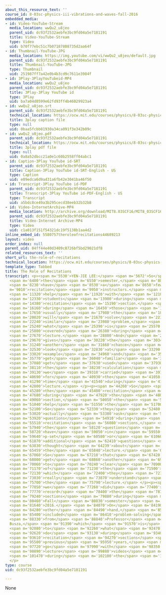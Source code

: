 ```yaml
---
about_this_resource_text: ''
course_id: 8-03sc-physics-iii-vibrations-and-waves-fall-2016
embedded_media:
- id: Video-YouTube-Stream
  media_location: wwQu2_u8jeo
  parent_uid: dc93f2532aebfe3bc9fd04a5e7181191
  title: Video-YouTube-Stream
  type: Video
  uid: b70f77ebc51c7b07187808735d2aa64f
- id: Thumbnail-YouTube-JPG
  media_location: https://img.youtube.com/vi/wwQu2_u8jeo/default.jpg
  parent_uid: dc93f2532aebfe3bc9fd04a5e7181191
  title: Thumbnail-YouTube-JPG
  type: Thumbnail
  uid: 251987ff7a42e0b4b3cd9c7611e3984f
- id: 3Play-3PlayYouTubeid-MP4
  media_location: wwQu2_u8jeo
  parent_uid: dc93f2532aebfe3bc9fd04a5e7181191
  title: 3Play-3Play YouTube id
  type: 3Play
  uid: ba7a04d0599e62fd93ff4b46029923a4
- id: wwQu2_u8jeo.srt
  parent_uid: dc93f2532aebfe3bc9fd04a5e7181191
  technical_location: https://ocw.mit.edu/courses/physics/8-03sc-physics-iii-vibrations-and-waves-fall-2016/instructor-insights/the-role-of-recitations/wwQu2_u8jeo.srt
  title: 3play caption file
  type: null
  uid: 0baa5fcbb01930a34ca091f3e342b09c
- id: wwQu2_u8jeo.pdf
  parent_uid: dc93f2532aebfe3bc9fd04a5e7181191
  technical_location: https://ocw.mit.edu/courses/physics/8-03sc-physics-iii-vibrations-and-waves-fall-2016/instructor-insights/the-role-of-recitations/wwQu2_u8jeo.pdf
  title: 3play pdf file
  type: null
  uid: 0a8a52dbcc21a0e1c60b2558ff04abc1
- id: Caption-3Play YouTube id-SRT
  parent_uid: dc93f2532aebfe3bc9fd04a5e7181191
  title: Caption-3Play YouTube id-SRT-English - US
  type: Caption
  uid: e09edca6d9ad31a6fb42e3041ba46f50
- id: Transcript-3Play YouTube id-PDF
  parent_uid: dc93f2532aebfe3bc9fd04a5e7181191
  title: Transcript-3Play YouTube id-PDF-English - US
  type: Transcript
  uid: a5bdc8ce49a3b295cecd38eeb32b32b8
- id: Video-InternetArchive-MP4
  media_location: http://archive.org/download/MIT8.03SCF16/MIT8_03SCF16_Educator09_Recitations_300k.mp4
  parent_uid: dc93f2532aebfe3bc9fd04a5e7181191
  title: Video-Internet Archive-MP4
  type: Video
  uid: c1a013f151f54321dc19f5138b1aa4d2
inline_embed_id: 5580757theroleofrecitations44689213
layout: video
order_index: null
parent_uid: 04ff44e40d3409c8726bf5bd29021df8
related_resources_text: ''
short_url: the-role-of-recitations
technical_location: https://ocw.mit.edu/courses/physics/8-03sc-physics-iii-vibrations-and-waves-fall-2016/instructor-insights/the-role-of-recitations
template_type: Tabbed
title: The Role of Recitations
transcript: <p><span m='5530'>YEN-JIE LEE:</span> <span m='5672'>So</span> <span m='6100'>during</span>
  <span m='6400'>the</span> <span m='6550'>semester,</span> <span m='8080'>we</span>
  <span m='8230'>have</span> <span m='8530'>a</span> <span m='8650'>few</span> <span
  m='9010'>recitation</span> <span m='9950'>instructors.</span> <span m='11140'>They</span>
  <span m='11320'>help</span> <span m='11920'>with</span> <span m='12180'>the</span>
  <span m='12330'>students</span> <span m='13900'>during</span> <span m='14230'>the</span>
  <span m='14380'>recitation</span> <span m='15190'>section.</span> <span m='15970'>So</span>
  <span m='16160'>during</span> <span m='16450'>those</span> <span m='16600'>sections,</span>
  <span m='17650'>usually</span> <span m='17980'>the</span> <span m='18820'>instructor</span>
  <span m='20020'>will</span> <span m='21670'>solve</span> <span m='22180'>a</span>
  <span m='22240'>similar</span> <span m='23980'>problem,</span> <span m='24940'>like</span>
  <span m='25240'>what</span> <span m='25390'>is</span> <span m='25570'>actually</span>
  <span m='25800'>covered</span> <span m='26380'>during</span> <span m='27520'>the</span>
  <span m='27670'>lecture.</span> <span m='28800'>And</span> <span m='29390'>that</span>
  <span m='29670'>gives</span> <span m='30220'>the</span> <span m='30340'>students</span>
  <span m='31240'>another</span> <span m='31660'>chance</span> <span m='32409'>to</span>
  <span m='32530'>look</span> <span m='32830'>at</span> <span m='33290'>more</span>
  <span m='33820'>example</span> <span m='34960'>and</span> <span m='35620'>to</span>
  <span m='35770'>get</span> <span m='36040'>familiar</span> <span m='36880'>or</span>
  <span m='37080'>get</span> <span m='37630'>used</span> <span m='37930'>to</span>
  <span m='38110'>the</span> <span m='38230'>calculation</span> <span m='38990'>which</span>
  <span m='39130'>we</span> <span m='39310'>carried</span> <span m='39750'>out</span>
  <span m='40690'>for</span> <span m='40930'>the</span> <span m='41050'>first</span>
  <span m='41290'>time</span> <span m='41540'>during</span> <span m='41790'>the</span>
  <span m='42800'>lecture.</span> </p><p><span m='44260'>So</span> <span m='45010'>also</span>
  <span m='45280'>the</span> <span m='45400'>recitation</span> <span m='46690'>section--</span>
  <span m='47680'>during</span> <span m='47920'>the</span> <span m='48030'>recitation</span>
  <span m='49060'>section,</span> <span m='50050'>the</span> <span m='50410'>instructors</span>
  <span m='51040'>help</span> <span m='51550'>the</span> <span m='51700'>students.</span>
  <span m='52100'>So</span> <span m='52330'>they</span> <span m='52480'>can</span>
  <span m='53020'>actually</span> <span m='53380'>ask</span> <span m='53620'>more</span>
  <span m='53920'>questions</span> <span m='54910'>during</span> <span m='55240'>the</span>
  <span m='55510'>recitation</span> <span m='56080'>sections,</span> <span m='57020'>including</span>
  <span m='57940'>the</span> <span m='58120'>questions</span> <span m='58540'>they</span>
  <span m='58720'>have</span> <span m='59050'>in</span> <span m='59550'>the</span>
  <span m='59640'>p-set</span> <span m='60580'>or</span> <span m='61060'>any</span>
  <span m='61870'>additional</span> <span m='62410'>questions</span> <span m='62890'>they</span>
  <span m='63830'>thought</span> <span m='64239'>about</span> <span m='65030'>after</span>
  <span m='65459'>the</span> <span m='65840'>lecture.</span> <span m='66830'>OK.</span>
  <span m='67060'>So</span> <span m='67210'>that</span> <span m='67420'>they</span>
  <span m='68000'>get</span> <span m='68860'>another</span> <span m='69220'>chance</span>
  <span m='70060'>to</span> <span m='70240'>clear</span> <span m='70900'>some</span>
  <span m='71170'>of</span> <span m='71230'>the</span> <span m='71500'>concepts</span>
  <span m='72130'>which</span> <span m='72400'>they</span> <span m='72790'>don't</span>
  <span m='73030'>really</span> <span m='73870'>understand</span> <span m='74650'>during</span>
  <span m='75700'>the</span> <span m='75790'>lecture.</span> </p><p><span m='76660'>So</span>
  <span m='77050'>we</span> <span m='77260'>did</span> <span m='77400'>not</span>
  <span m='77770'>record</span> <span m='78400'>the</span> <span m='78700'>recitation</span>
  <span m='79240'>sections</span> <span m='79880'>during</span> <span m='80170'>the</span>
  <span m='80460'>Fall</span> <span m='80830'>semester</span> <span m='81460'>in</span>
  <span m='81640'>2016.</span> <span m='84070'>On</span> <span m='84190'>the</span>
  <span m='84280'>other</span> <span m='84490'>hand,</span> <span m='85130'>we</span>
  <span m='85400'>included</span> <span m='86410'>problem-solving</span> <span m='87610'>videos</span>
  <span m='88330'>from</span> <span m='88840'>Professor</span> <span m='89380'>Wit
  Busza,</span> <span m='91390'>which</span> <span m='91570'>is</span> <span m='91630'>similar</span>
  <span m='92080'>to</span> <span m='92260'>what</span> <span m='92470'>we</span>
  <span m='92620'>do</span> <span m='93130'>during</span> <span m='93400'>the</span>
  <span m='93610'>recitation</span> <span m='94270'>sections</span> <span m='95260'>from</span>
  <span m='95500'>previous</span> <span m='95950'>years,</span> <span m='97440'>to</span>
  <span m='97720'>go</span> <span m='97990'>with</span> <span m='98350'>the</span>
  <span m='98890'>lecture</span> <span m='99880'>videos</span> <span m='100870'>done</span>
  <span m='101470'>during</span> <span m='102100'>the</span> <span m='102250'>semester.</span>
  </p>
type: course
uid: dc93f2532aebfe3bc9fd04a5e7181191

---
```

None